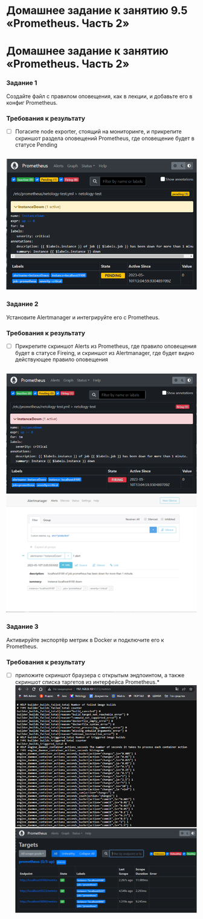 # Домашнее задание к занятию 9.5 «Prometheus. Часть 2»
# Домашнее задание к занятию «Prometheus. Часть 2»

### Задание 1
Создайте файл с правилом оповещения, как в лекции, и добавьте его в конфиг Prometheus.
### Требования к результату
- [ ] Погасите node exporter, стоящий на мониторинге, и прикрепите скриншот раздела оповещений Prometheus, где оповещение будет в статусе Pending

![1](./img/9-5_Pending.png)
---
### Задание 2
Установите Alertmanager и интегрируйте его с Prometheus.
### Требования к результату
- [ ] Прикрепите скриншот Alerts из Prometheus, где правило оповещения будет в статусе Fireing, и скриншот из Alertmanager, где будет видно действующее правило оповещения

![2](./img/9-5_Firing.png)
![3](./img/9-5_Pending2.png)
---
### Задание 3
Активируйте экспортёр метрик в Docker и подключите его к Prometheus.
### Требования к результату
- [ ] приложите скриншот браузера с открытым эндпоинтом, а также скриншот списка таргетов из интерфейса Prometheus.*
![4](./img/9-5_endpoint.png)
![5](./img/9-5_target.png)
